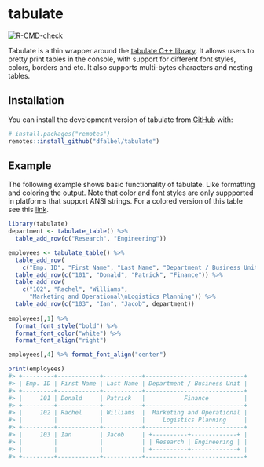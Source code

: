 
<!-- README.md is generated from README.Rmd. Please edit that file -->

# tabulate

<!-- badges: start -->

[![R-CMD-check](https://github.com/dfalbel/tabulate/workflows/R-CMD-check/badge.svg)](https://github.com/dfalbel/tabulate/actions)
<!-- badges: end -->

Tabulate is a thin wrapper around the [tabulate C++
library](https://github.com/p-ranav/tabulate). It allows users to pretty
print tables in the console, with support for different font styles,
colors, borders and etc. It also supports multi-bytes characters and
nesting tables.

## Installation

You can install the development version of tabulate from
[GitHub](https://github.com/) with:

``` r
# install.packages("remotes")
remotes::install_github("dfalbel/tabulate")
```

## Example

The following example shows basic functionality of tabulate. Like
formatting and coloring the output. Note that color and font styles are
only suppported in platforms that support ANSI strings. For a colored
version of this table see this
[link](https://dfalbel.github.io/tabulate/articles/unicode.html).

``` r
library(tabulate)
department <- tabulate_table() %>% 
  table_add_row(c("Research", "Engineering"))

employees <- tabulate_table() %>% 
  table_add_row(
    c("Emp. ID", "First Name", "Last Name", "Department / Business Unit")) %>% 
  table_add_row(c("101", "Donald", "Patrick", "Finance")) %>% 
  table_add_row(
    c("102", "Rachel", "Williams", 
      "Marketing and Operational\nLogistics Planning")) %>% 
  table_add_row(c("103", "Ian", "Jacob", department))
  
employees[,1] %>% 
  format_font_style("bold") %>% 
  format_font_color("white") %>% 
  format_font_align("right")

employees[,4] %>% format_font_align("center")
```

``` r
print(employees)
#> +---------+------------+-----------+----------------------------+
#> | Emp. ID | First Name | Last Name | Department / Business Unit |
#> +---------+------------+-----------+----------------------------+
#> |     101 | Donald     | Patrick   |           Finance          |
#> +---------+------------+-----------+----------------------------+
#> |     102 | Rachel     | Williams  |  Marketing and Operational |
#> |         |            |           |     Logistics Planning     |
#> +---------+------------+-----------+----------------------------+
#> |     103 | Ian        | Jacob     | +----------+-------------+ |
#> |         |            |           | | Research | Engineering | |
#> |         |            |           | +----------+-------------+ |
#> +---------+------------+-----------+----------------------------+
```
